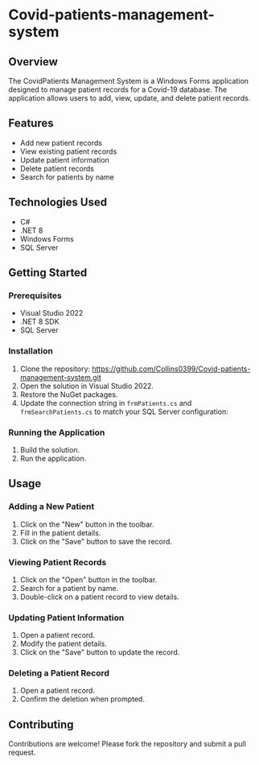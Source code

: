 # Covid-patients-management-system

## Overview
The CovidPatients Management System is a Windows Forms application designed to manage patient records for a Covid-19 database. The application allows users to add, view, update, and delete patient records.

## Features
- Add new patient records
- View existing patient records
- Update patient information
- Delete patient records
- Search for patients by name

## Technologies Used
- C#
- .NET 8
- Windows Forms
- SQL Server

## Getting Started

### Prerequisites
- Visual Studio 2022
- .NET 8 SDK
- SQL Server

### Installation
1. Clone the repository:
      https://github.com/Collins0399/Covid-patients-management-system.git
2. Open the solution in Visual Studio 2022.
3. Restore the NuGet packages.
4. Update the connection string in `frmPatients.cs` and `frmSearchPatients.cs` to match your SQL Server configuration:


### Running the Application
1. Build the solution.
2. Run the application.

## Usage

### Adding a New Patient
1. Click on the "New" button in the toolbar.
2. Fill in the patient details.
3. Click on the "Save" button to save the record.

### Viewing Patient Records
1. Click on the "Open" button in the toolbar.
2. Search for a patient by name.
3. Double-click on a patient record to view details.

### Updating Patient Information
1. Open a patient record.
2. Modify the patient details.
3. Click on the "Save" button to update the record.

### Deleting a Patient Record
1. Open a patient record.
2. Confirm the deletion when prompted.

## Contributing
Contributions are welcome! Please fork the repository and submit a pull request.


   
   

